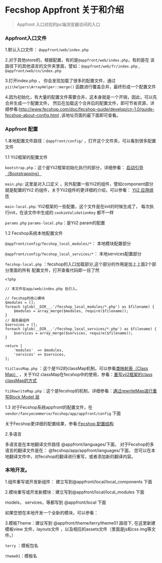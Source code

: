 Fecshop Appfront 关于和介绍
=========================

> Appfront 入口对应的pc端浏览器访问的入口


### Appfront入口文件

1.默认入口文件： `@appfront/web/index.php`

2.对于其他store的，根据配置，有的是`@appfront/web/index.php`，有的是在
该路径下的其他语言的文件夹里面，譬如：`@appfront/web/fr/index.php`
, `@appfront/web/cn/index.php`

3.打开index.php ， 你会发现加载了很多的配置文件，通过`yii\helpers\ArrayHelper::merge()`
函数进行覆盖合并，最终形成一个配置文件

4.因为初始化，有大量的配置文件需要合并，这本身就是一个开销，因此，可以先合并生成一个配置文件，
然后在加载这个合并后的配置文件，即可节省资源，详细参看:http://www.fecshop.com/doc/fecshop-guide/develop/cn-1.0/guide-fecshop-about-config.html
,该地址页面的最下面即可查看。

### Appfront 配置


1.本地配置文件路径：`@appfront/config/` ，打开这个文件夹，可以看到很多配置文件

1.1 Yii2框架的配置文件

`bootstrap.php`：这个是Yii2框架初始化执行的部分，详细参看：
[启动引导（Bootstrapping）](http://www.yiichina.com/doc/guide/2.0/runtime-bootstrapping)

`main.php`: 这里是对入口定义 ，另外配置一些Yii2的组件，譬如component部分就是配置的Yii2
的组件，关于Yii2组件的更详细的介绍，可以参看：
[Yii2 应用组件](http://www.yiichina.com/doc/guide/2.0/structure-application-components)


`main-local.php`: Yii2框架的一些配置，这个文件是在init的时候生成了，
每次执行init，在该文件中生成的 `cookieValidationKey` 都不一样

`params.php` `params-local.php`：是Yii2 param的配置 

1.2 Fecshop系统本地配置文件

`@appfront/config/fecshop_local_modules/*`： 本地模块配置部分

`@appfront/config/fecshop_local_services/*`： 本地services配置部分

`fecshop-local.php` ：fecshop的入口加载部分,这个部分的作用是加上上面2个部分里面的所有
配置文件，打开查看代码即一目了然

```
<?php

// 本文件在app/web/index.php 处引入。

// fecshop的核心模块
$modules = [];
foreach (glob(__DIR__.'/fecshop_local_modules/*.php') as $filename) {
    $modules = array_merge($modules, require($filename));
}
// 服务器组件
$services = [];
foreach (glob(__DIR__.'/fecshop_local_services/*.php') as $filename) {
    $services = array_merge($services, require($filename));
}

return [
    'modules'  => $modules,
    'services' => $services,
];
```


`YiiClassMap.php` ：这个是Yii2的classMap机制，可以参看[类映射表（Class Map）](http://www.yiichina.com/doc/guide/2.0/concept-autoloading#class-map)
，关于Yii2 classMap在fecshop中的使用，参看：[重写yii2框架的class classMap的方式](http://www.fecshop.com/doc/fecshop-guide/develop/cn-1.0/guide-fecshop-rewrite-func.html#7yii2classclassmapfecshop)


`YiiRewriteMap.php`：这个是fecshop的机制，详细参看：[通过rewriteMap进行重写Block Model 层 ](http://www.fecshop.com/doc/fecshop-guide/develop/cn-1.0/guide-fecshop-rewrite-func.html#8rewritemapblock-model)

1.3 对于Fecshop系统appfront的配置文件，在
`vendor/fancyecommerce/fecshop/app/appfront/config` 下面

关于Fecshop更详细的配置结果，参看:[Fecshop 配置结构](http://www.fecshop.com/doc/fecshop-guide/develop/cn-1.0/guide-fecshop-init-config-construction.html)

2.多语言

多语言是在本地翻译文件路径 @appfront/languages/下面，
对于Fecshop的多语言的翻译文件是在： @fecshop/app/appfront/languages/下面，
您可以在本地翻译文件中，对fecshop的翻译进行重写，或者添加新的翻译内容。


### 本地开发。

1.组件重写或开发新组件： 建立写到@appfront/local/local_components 下面

2.模块重写或开发新模块：建立写到@appfront/local/local_modules 下面

models， services，等都写到 @appfront/local 下面

如果您想在本地开发一个全新的模块，可以参看：


3.模板Theme：建议写到 @appfront/theme/terry/theme01 路径下, 在这里新建模板view
文件，layouts文件  ，以及相应的assets文件（里面是js和css img等文件。）

`terry` ：模板包名

`theme01`：模板名

